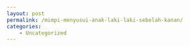 ```yaml
---
layout: post
permalink: /mimpi-menyusui-anak-laki-laki-sebelah-kanan/
categories:
    - Uncategorized
---
```


